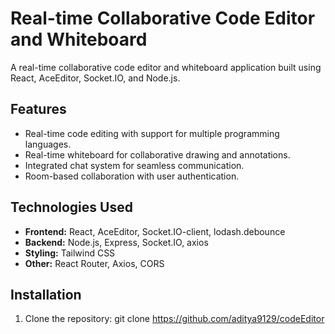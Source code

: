# Real-time Collaborative Code Editor and Whiteboard

A real-time collaborative code editor and whiteboard application built using React, AceEditor, Socket.IO, and Node.js.

## Features

- Real-time code editing with support for multiple programming languages.
- Real-time whiteboard for collaborative drawing and annotations.
- Integrated chat system for seamless communication.
- Room-based collaboration with user authentication.

## Technologies Used

- **Frontend:** React, AceEditor, Socket.IO-client, lodash.debounce
- **Backend:** Node.js, Express, Socket.IO, axios
- **Styling:** Tailwind CSS
- **Other:** React Router, Axios, CORS

## Installation

1. Clone the repository:
   git clone https://github.com/aditya9129/codeEditor

